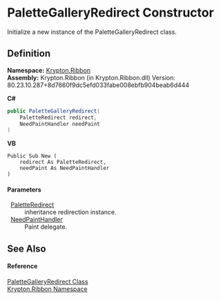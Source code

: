 # PaletteGalleryRedirect Constructor


Initialize a new instance of the PaletteGalleryRedirect class.



## Definition
**Namespace:** <a href="1e9bc734-cff9-e9b8-f013-94cdac669794.md">Krypton.Ribbon</a>  
**Assembly:** Krypton.Ribbon (in Krypton.Ribbon.dll) Version: 80.23.10.287+8d7660f9dc5efd033fabe008ebfb904beab6d444

**C#**
``` C#
public PaletteGalleryRedirect(
	PaletteRedirect redirect,
	NeedPaintHandler needPaint
)
```
**VB**
``` VB
Public Sub New ( 
	redirect As PaletteRedirect,
	needPaint As NeedPaintHandler
)
```



#### Parameters
<dl><dt>  <a href="eb4bd14d-b283-a570-c104-b4d55603d473.md">PaletteRedirect</a></dt><dd>inheritance redirection instance.</dd><dt>  <a href="33f685bd-f838-7c82-3e84-2827dccd141e.md">NeedPaintHandler</a></dt><dd>Paint delegate.</dd></dl>

## See Also


#### Reference
<a href="43ef0e2b-3812-8718-989f-f3df1f123b6a.md">PaletteGalleryRedirect Class</a>  
<a href="1e9bc734-cff9-e9b8-f013-94cdac669794.md">Krypton.Ribbon Namespace</a>  
